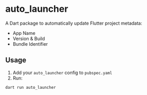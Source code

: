 # auto_launcher

A Dart package to automatically update Flutter project metadata:
- App Name
- Version & Build
- Bundle Identifier

## Usage

1. Add your `auto_launcher` config to `pubspec.yaml`
2. Run:

```bash
dart run auto_launcher
